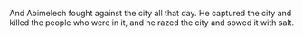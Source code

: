 And Abimelech fought against the city all that day. He captured the city and killed the people who were in it, and he razed the city and sowed it with salt.
